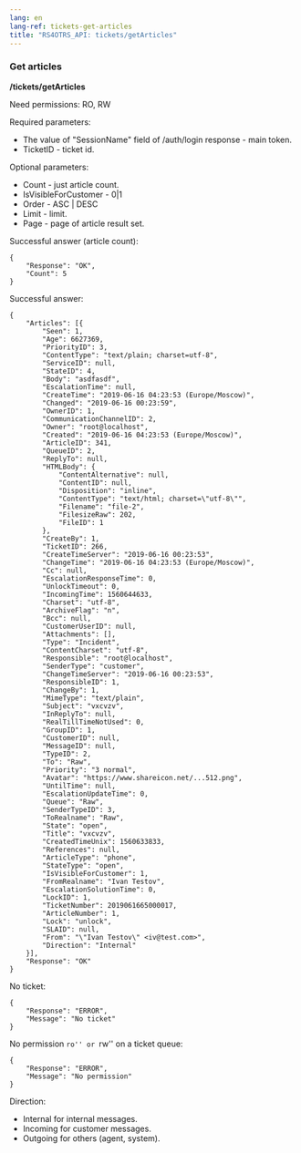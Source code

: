 ```yaml
---
lang: en
lang-ref: tickets-get-articles
title: "RS4OTRS_API: tickets/getArticles"
---
```


### Get articles

**/tickets/getArticles**

Need permissions: RO, RW

Required parameters:

- The value of "SessionName" field of /auth/login response - main token.
- TicketID - ticket id.

Optional parameters:

- Count - just article count.
- IsVisibleForCustomer - 0\|1
- Order - ASC \| DESC
- Limit - limit.
- Page - page of article result set.

Successful answer (article count):

```
{
    "Response": "OK",
    "Count": 5
}
```

Successful answer:

```
{
    "Articles": [{
        "Seen": 1,
        "Age": 6627369,
        "PriorityID": 3,
        "ContentType": "text/plain; charset=utf-8",
        "ServiceID": null,
        "StateID": 4,
        "Body": "asdfasdf",
        "EscalationTime": null,
        "CreateTime": "2019-06-16 04:23:53 (Europe/Moscow)",
        "Changed": "2019-06-16 00:23:59",
        "OwnerID": 1,
        "CommunicationChannelID": 2,
        "Owner": "root@localhost",
        "Created": "2019-06-16 04:23:53 (Europe/Moscow)",
        "ArticleID": 341,
        "QueueID": 2,
        "ReplyTo": null,
        "HTMLBody": {
            "ContentAlternative": null,
            "ContentID": null,
            "Disposition": "inline",
            "ContentType": "text/html; charset=\"utf-8\"",
            "Filename": "file-2",
            "FilesizeRaw": 202,
            "FileID": 1
        },
        "CreateBy": 1,
        "TicketID": 266,
        "CreateTimeServer": "2019-06-16 00:23:53",
        "ChangeTime": "2019-06-16 04:23:53 (Europe/Moscow)",
        "Cc": null,
        "EscalationResponseTime": 0,
        "UnlockTimeout": 0,
        "IncomingTime": 1560644633,
        "Charset": "utf-8",
        "ArchiveFlag": "n",
        "Bcc": null,
        "CustomerUserID": null,
        "Attachments": [],
        "Type": "Incident",
        "ContentCharset": "utf-8",
        "Responsible": "root@localhost",
        "SenderType": "customer",
        "ChangeTimeServer": "2019-06-16 00:23:53",
        "ResponsibleID": 1,
        "ChangeBy": 1,
        "MimeType": "text/plain",
        "Subject": "vxcvzv",
        "InReplyTo": null,
        "RealTillTimeNotUsed": 0,
        "GroupID": 1,
        "CustomerID": null,
        "MessageID": null,
        "TypeID": 2,
        "To": "Raw",
        "Priority": "3 normal",
        "Avatar": "https://www.shareicon.net/...512.png",
        "UntilTime": null,
        "EscalationUpdateTime": 0,
        "Queue": "Raw",
        "SenderTypeID": 3,
        "ToRealname": "Raw",
        "State": "open",
        "Title": "vxcvzv",
        "CreatedTimeUnix": 1560633833,
        "References": null,
        "ArticleType": "phone",
        "StateType": "open",
        "IsVisibleForCustomer": 1,
        "FromRealname": "Ivan Testov",
        "EscalationSolutionTime": 0,
        "LockID": 1,
        "TicketNumber": 2019061665000017,
        "ArticleNumber": 1,
        "Lock": "unlock",
        "SLAID": null,
        "From": "\"Ivan Testov\" <iv@test.com>",
        "Direction": "Internal"
    }],
    "Response": "OK"
}
```

No ticket:

```
{
    "Response": "ERROR",
    "Message": "No ticket"
}
```

No permission ``ro'' or ``rw'' on a ticket queue:

```
{
    "Response": "ERROR",
    "Message": "No permission"
}
```

Direction:

- Internal for internal messages.
- Incoming for customer messages.
- Outgoing for others (agent, system).
